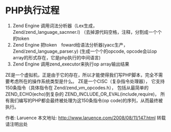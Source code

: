 # PHP执行过程
1. Zend Engine 调用词法分析器（Lex生成，　Zend/zend_language_sacnner.l)
（去掉源代码空格，注释，分割成一个个的token
2. Zend Engine 把token　foward给语法分析器(yacc生产，　Zend/zend_language_parser.y)
  (生成一个个的opcode, opcode会以op array的形式存在，它是php执行的中间语言)
3. Zend Engine 调用zend_executor来执行op array输出结果


ZE是一个虚拟机，正是由于它的存在，所以才能使得我们写PHP脚本，完全不需要考虑所在的操作系统类型是什么。
ZE是一个CISC（复杂指令处理器）， 它支持150条指令（具体指令在 Zend/zend_vm_opcodes.h），
包括从最简单的ZEND_ECHO(echo)到复杂的 ZEND_INCLUDE_OR_EVAL(include,require)，
所有我们编写的PHP都会最终被处理为这150条指令(op code)的序列，从而最终被执行。












作者: Laruence
本文地址: http://www.laruence.com/2008/08/11/147.html
转载请注明出处
